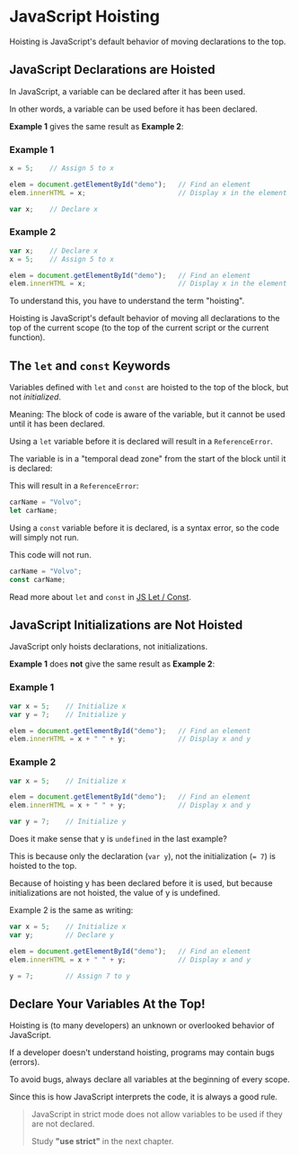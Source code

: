 # JavaScript Hoisting

Hoisting is JavaScript's default behavior of moving declarations to the top.

## JavaScript Declarations are Hoisted

In JavaScript, a variable can be declared after it has been used.

In other words, a variable can be used before it has been declared.

**Example 1** gives the same result as **Example 2**:

### Example 1

```javascript
x = 5;    // Assign 5 to x

elem = document.getElementById("demo");   // Find an element
elem.innerHTML = x;                       // Display x in the element

var x;    // Declare x
```

### Example 2

```javascript
var x;    // Declare x
x = 5;    // Assign 5 to x

elem = document.getElementById("demo");   // Find an element
elem.innerHTML = x;                       // Display x in the element
```

To understand this, you have to understand the term "hoisting".

Hoisting is JavaScript's default behavior of moving all declarations to the top of the current scope (to the top of the current script or the current function).

## The `let` and `const` Keywords

Variables defined with `let` and `const` are hoisted to the top of the block, but not *initialized*.

Meaning: The block of code is aware of the variable, but it cannot be used until it has been declared.

Using a `let` variable before it is declared will result in a `ReferenceError`.

The variable is in a "temporal dead zone" from the start of the block until it is declared:

This will result in a `ReferenceError`:

```javascript
carName = "Volvo";
let carName;
```

Using a `const` variable before it is declared, is a syntax error, so the code will simply not run.

This code will not run.

```javascript
carName = "Volvo";
const carName;
```

Read more about `let` and `const` in [JS Let / Const](https://www.w3schools.com/js/js_let.asp). 

## JavaScript Initializations are Not Hoisted

JavaScript only hoists declarations, not initializations.

**Example 1** does **not** give the same result as **Example 2**:

### Example 1

```javascript
var x = 5;    // Initialize x
var y = 7;    // Initialize y

elem = document.getElementById("demo");   // Find an element
elem.innerHTML = x + " " + y;             // Display x and y 
```

### Example 2

```javascript
var x = 5;    // Initialize x

elem = document.getElementById("demo");   // Find an element
elem.innerHTML = x + " " + y;             // Display x and y

var y = 7;    // Initialize y
```

Does it make sense that y is `undefined` in the last example?

This is because only the declaration (`var y`), not the initialization (`= 7`) is hoisted to the top.

Because of hoisting y has been declared before it is used, but because initializations are not hoisted, the value of y is undefined.

Example 2 is the same as writing:

```javascript
var x = 5;    // Initialize x
var y;        // Declare y

elem = document.getElementById("demo");   // Find an element
elem.innerHTML = x + " " + y;             // Display x and y

y = 7;        // Assign 7 to y
```

## Declare Your Variables At the Top!

Hoisting is (to many developers) an unknown or overlooked behavior of JavaScript.

If a developer doesn't understand hoisting, programs may contain bugs (errors).

To avoid bugs, always declare all variables at the beginning of every scope.

Since this is how JavaScript interprets the code, it is always a good rule.

> JavaScript in strict mode does not allow variables to be used if they are not declared.
> 
> Study **"use strict"** in the next chapter.